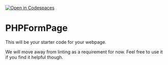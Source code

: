 [![Open in Codespaces](https://classroom.github.com/assets/launch-codespace-f4981d0f882b2a3f0472912d15f9806d57e124e0fc890972558857b51b24a6f9.svg)](https://classroom.github.com/open-in-codespaces?assignment_repo_id=10557629)
# PHPFormPage

This will be your starter code for your webpage.

We will move away from linting as a requirement for now.  Feel free to use it if you find it helpful though.
